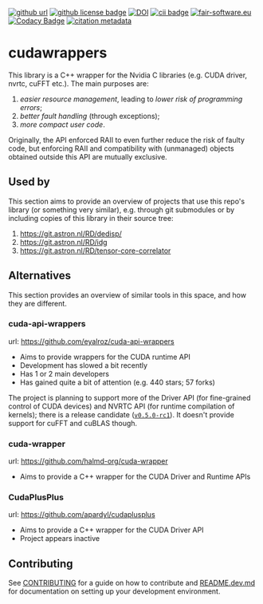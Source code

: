 [![github url](https://img.shields.io/badge/github-url-000.svg?logo=github&labelColor=gray&color=blue)](https://github.com/nlesc-recruit/CUDA-wrappers)
[![github license badge](https://img.shields.io/github/license/nlesc-recruit/CUDA-wrappers)](https://github.com/nlesc-recruit/CUDA-wrappers)
[![DOI](https://zenodo.org/badge/424944643.svg)](https://zenodo.org/badge/latestdoi/424944643)
[![cii badge](https://bestpractices.coreinfrastructure.org/projects/5686/badge)](https://bestpractices.coreinfrastructure.org/projects/5686)
[![fair-software.eu](https://img.shields.io/badge/fair--software.eu-%E2%97%8F%20%20%E2%97%8F%20%20%E2%97%8B%20%20%E2%97%8F%20%20%E2%97%8F-orange)](https://fair-software.eu)
[![Codacy Badge](https://app.codacy.com/project/badge/Grade/bfda629ae58147fd8574a02d0b6f3118)](https://www.codacy.com/gh/nlesc-recruit/CUDA-wrappers/dashboard?utm_source=github.com&amp;utm_medium=referral&amp;utm_content=nlesc-recruit/CUDA-wrappers&amp;utm_campaign=Badge_Grade)
[![citation metadata](https://github.com/nlesc-recruit/CUDA-wrappers/actions/workflows/cffconvert.yml/badge.svg)](https://github.com/nlesc-recruit/CUDA-wrappers/actions/workflows/cffconvert.yml)

# cudawrappers

This library is a C++ wrapper for the Nvidia C libraries (e.g. CUDA driver, nvrtc, cuFFT etc.). The main purposes are:

1. _easier resource management_, leading to _lower risk of programming errors_;
2. _better fault handling_ (through exceptions);
3. _more compact user code_.

Originally, the API enforced RAII to even further reduce the risk of faulty code, but enforcing RAII and compatibility with (unmanaged) objects obtained outside this API are mutually exclusive.

## Used by

This section aims to provide an overview of projects that use this repo's library (or something very similar), e.g. through git submodules or by including copies of this library in their source tree:

1. https://git.astron.nl/RD/dedisp/
1. https://git.astron.nl/RD/idg
1. https://git.astron.nl/RD/tensor-core-correlator

## Alternatives

This section provides an overview of similar tools in this space, and how they are different.

### cuda-api-wrappers

url: https://github.com/eyalroz/cuda-api-wrappers

- Aims to provide wrappers for the CUDA runtime API
- Development has slowed a bit recently
- Has 1 or 2 main developers
- Has gained quite a bit of attention (e.g. 440 stars; 57 forks)

The project is planning to support more of the Driver API (for fine-grained control of CUDA devices) and NVRTC API (for runtime compilation of kernels); there is a release candidate ([`v0.5.0-rc1`](https://github.com/eyalroz/cuda-api-wrappers/tree/v0.5.0-rc1)). It doesn't provide support for cuFFT and cuBLAS though.

### cuda-wrapper

url: https://github.com/halmd-org/cuda-wrapper

- Aims to provide a C++ wrapper for the CUDA Driver and Runtime APIs

### CudaPlusPlus

url: https://github.com/apardyl/cudaplusplus

- Aims to provide a C++ wrapper for the CUDA Driver API
- Project appears inactive

## Contributing

See [CONTRIBUTING](CONTRIBUTING.md) for a guide on how to contribute and [README.dev.md](README.dev.md) for documentation on setting up your development environment.
